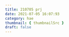 ```yaml
---
title: 210705 prj
date: 2021-07-05 16:07:93
category: hae
thumbnail: { thumbnailSrc }
draft: false
---
```


